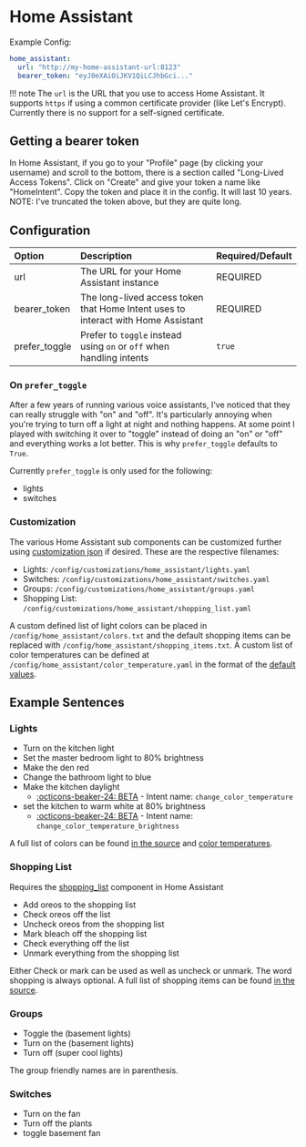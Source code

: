 # Home Assistant
Example Config:

```yaml
home_assistant:
  url: "http://my-home-assistant-url:8123" 
  bearer_token: "eyJ0eXAiOiJKV1QiLCJhbGci..."

```

!!! note
    The `url` is the URL that you use to access Home Assistant. It supports `https` if using a common certificate provider (like Let's Encrypt). Currently there is no support for a self-signed certificate.

## Getting a bearer token
In Home Assistant, if you go to your "Profile" page (by clicking your username) and scroll to the bottom, there is a section called "Long-Lived Access Tokens". Click on "Create" and give your token a name like "HomeIntent". Copy the token and place it in the config. It will last 10 years. NOTE: I've truncated the token above, but they are quite long.

## Configuration

| Option        | Description                                                                       | Required/Default |
|:--------------|:----------------------------------------------------------------------------------|:-----------------|
| url           | The URL for your Home Assistant instance                                          | REQUIRED         |
| bearer_token  | The long-lived access token that Home Intent uses to interact with Home Assistant | REQUIRED         |
| prefer_toggle | Prefer to `toggle` instead using `on` or `off` when handling intents              | `true`           |

### On `prefer_toggle`
After a few years of running various voice assistants, I've noticed that they can really struggle with "on" and "off". It's particularly annoying when you're trying to turn off a light at night and nothing happens. At some point I played with switching it over to "toggle" instead of doing an "on" or "off" and everything works a lot better. This is why `prefer_toggle` defaults to `True`.

Currently `prefer_toggle` is only used for the following:

 * lights
 * switches

### Customization
The various Home Assistant sub components can be customized further using [customization json](/getting-started/customization/) if desired. These are the respective filenames:

 * Lights: `/config/customizations/home_assistant/lights.yaml`
 * Switches: `/config/customizations/home_assistant/switches.yaml`
 * Groups: `/config/customizations/home_assistant/groups.yaml`
 * Shopping List: `/config/customizations/home_assistant/shopping_list.yaml`

A custom defined list of light colors can be placed in `/config/home_assistant/colors.txt` and the default shopping items can be replaced with `/config/home_assistant/shopping_items.txt`. A custom list of color temperatures can be defined at `/config/home_assistant/color_temperature.yaml` in the format of the [default values](https://github.com/JarvyJ/HomeIntent/blob/main/home_intent/default_configs/home_assistant/color_temperature.yaml).

## Example Sentences
### Lights

 * Turn on the kitchen light
 * Set the master bedroom light to 80% brightness
 * Make the den red
 * Change the bathroom light to blue
 * Make the kitchen daylight
    * [:octicons-beaker-24: BETA](http://localhost:8000/getting-started/customization/) - Intent name: `change_color_temperature`
 * set the kitchen to warm white at 80% brightness
    * [:octicons-beaker-24: BETA](http://localhost:8000/getting-started/customization/) - Intent name: `change_color_temperature_brightness`

A full list of colors can be found [in the source](https://github.com/JarvyJ/HomeIntent/blob/main/home_intent/default_configs/home_assistant/colors.txt) and [color temperatures](https://github.com/JarvyJ/HomeIntent/blob/main/home_intent/default_configs/home_assistant/color_temperature.yaml).

### Shopping List
Requires the [shopping_list](https://www.home-assistant.io/integrations/shopping_list/) component in Home Assistant

 * Add oreos to the shopping list
 * Check oreos off the list
 * Uncheck oreos from the shopping list
 * Mark bleach off the shopping list
 * Check everything off the list
 * Unmark everything from the shopping list

Either Check or mark can be used as well as uncheck or unmark. The word shopping is always optional. A full list of shopping items can be found [in the source](https://github.com/JarvyJ/HomeIntent/blob/main/home_intent/default_configs/home_assistant/shopping_items.txt).

### Groups

 * Toggle the (basement lights)
 * Turn on the (basement lights)
 * Turn off (super cool lights)

The group friendly names are in parenthesis.

### Switches

 * Turn on the fan
 * Turn off the plants
 * toggle basement fan